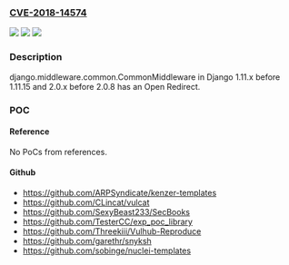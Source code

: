 ### [CVE-2018-14574](https://cve.mitre.org/cgi-bin/cvename.cgi?name=CVE-2018-14574)
![](https://img.shields.io/static/v1?label=Product&message=n%2Fa&color=blue)
![](https://img.shields.io/static/v1?label=Version&message=n%2Fa&color=blue)
![](https://img.shields.io/static/v1?label=Vulnerability&message=n%2Fa&color=brighgreen)

### Description

django.middleware.common.CommonMiddleware in Django 1.11.x before 1.11.15 and 2.0.x before 2.0.8 has an Open Redirect.

### POC

#### Reference
No PoCs from references.

#### Github
- https://github.com/ARPSyndicate/kenzer-templates
- https://github.com/CLincat/vulcat
- https://github.com/SexyBeast233/SecBooks
- https://github.com/TesterCC/exp_poc_library
- https://github.com/Threekiii/Vulhub-Reproduce
- https://github.com/garethr/snyksh
- https://github.com/sobinge/nuclei-templates

